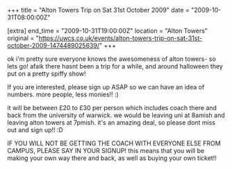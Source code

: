 +++
title = "Alton Towers Trip on Sat 31st October 2009"
date = "2009-10-31T08:00:00Z"

[extra]
end_time = "2009-10-31T19:00:00Z"
location = "Alton Towers"
original = "https://uwcs.co.uk/events/alton-towers-trip-on-sat-31st-october-2009-1474489025639/"
+++

ok i'm pretty sure everyone knows the awesomeness of alton towers- so lets go\! afaik there hasnt been a trip for a while, and around halloween they put on a pretty spiffy show\!

If you are interested, please sign up ASAP so we can have an idea of numbers. more people, less monies\!\! :)

it will be between £20 to £30 per person which includes coach there and back from the university of warwick. we would be leaving uni at 8amish and leaving alton towers at 7pmish. it's an amazing deal, so please dont miss out and sign up\!\! :D

IF YOU WILL NOT BE GETTING THE COACH WITH EVERYONE ELSE FROM CAMPUS, PLEASE SAY IN YOUR SIGNUP\! this means that you will be making your own way there and back, as well as buying your own ticket\!\!

